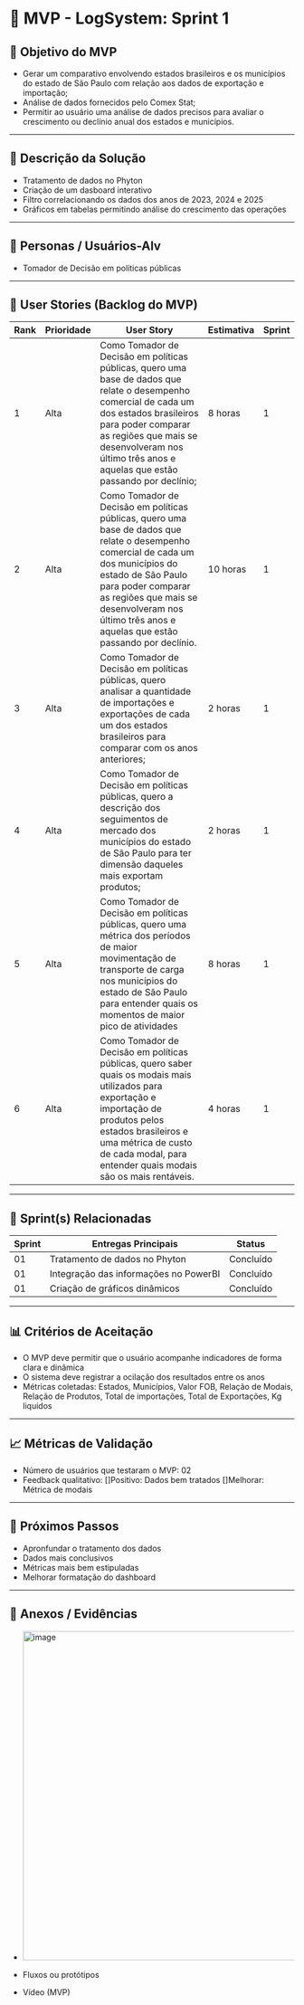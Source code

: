 # 📌 MVP - LogSystem: Sprint 1


## 🎯 Objetivo do MVP
- Gerar um comparativo envolvendo estados brasileiros e os municípios do estado de São Paulo com relação aos dados de exportação e importação;
- Análise de dados fornecidos pelo Comex Stat;
- Permitir ao usuário uma análise de dados precisos para avaliar o crescimento ou declínio anual dos estados e municípios.


---


## 📝 Descrição da Solução
- Tratamento de dados no Phyton
- Criação de um dasboard interativo
- Filtro correlacionando os dados dos anos de 2023, 2024 e 2025
- Gráficos em tabelas permitindo análise do crescimento das operações

---

## 👥 Personas / Usuários-Alv
-  Tomador de Decisão em políticas públicas

---

## 🔑 User Stories (Backlog do MVP)
| Rank | Prioridade | User Story                                                                                                                                              | Estimativa | Sprint |
|------|------------|---------------------------------------------------------------------------------------------------------------------------------------------------------|------------|--------|
| 1    | Alta       | Como Tomador de Decisão em políticas públicas, quero uma base de dados que relate o desempenho comercial de cada um dos estados brasileiros para poder comparar as regiões que mais se desenvolveram nos último três anos e aquelas que estão passando por declínio;                                                    | 8 horas          | 1      |
| 2    | Alta       | Como Tomador de Decisão em políticas públicas, quero uma base de dados que relate o desempenho comercial de cada um dos municípios do estado de São Paulo para poder comparar as regiões que mais se desenvolveram nos último três anos e aquelas que estão passando por declínio.                                                                    | 10 horas          | 1      |
| 3    | Alta       | Como Tomador de Decisão em políticas públicas, quero analisar a quantidade de importações e exportações de cada um dos estados brasileiros para comparar com os anos anteriores;                                               | 2 horas          | 1      |
| 4  | Alta      | Como Tomador de Decisão em políticas públicas, quero a descrição dos seguimentos de mercado dos municípios do estado de São Paulo para ter dimensão daqueles mais exportam produtos;                                                                                                                                                     | 2 horas         | 1    |
| 5   | Alta      | Como Tomador de Decisão em políticas públicas, quero uma métrica dos períodos de maior movimentação de transporte de carga nos municípios do estado de São Paulo para entender quais os momentos de maior pico de atividades     | 8 horas          | 1      |
| 6   | Alta      | Como Tomador de Decisão em políticas públicas, quero saber quais os modais mais utilizados para exportação e importação de produtos pelos estados brasileiros e uma métrica de custo de cada modal, para entender quais modais são os mais rentáveis.     | 4 horas          | 1      |

---

## 📅 Sprint(s) Relacionadas
| Sprint | Entregas Principais                          | Status   |
|--------|----------------------------------------------|----------|
| 01     | Tratamento de dados no Phyton                        | Concluído|
| 01     | Integração das informações no PowerBI                           | Concluído |
| 01     | Criação de gráficos dinâmicos                           | Concluído |

---

## 📊 Critérios de Aceitação
- O MVP deve permitir que o usuário acompanhe indicadores de forma clara e dinâmica  
- O sistema deve registrar a ocilação dos resultados entre os anos
- Métricas coletadas: Estados, Municípios, Valor FOB, Relação de Modais, Relação de Produtos, Total de importações, Total de Exportações, Kg liquidos

---

## 📈 Métricas de Validação
- Número de usuários que testaram o MVP: 02 
- Feedback qualitativo:
  []Positivo: Dados bem tratados
  []Melhorar: Métrica de modais  

---

## 🚀 Próximos Passos
- Apronfundar o tratamento dos dados  
- Dados mais conclusivos
- Métricas mais bem estipuladas
- Melhorar formatação do dashboard  

---

## 📂 Anexos / Evidências
- <img width="1038" height="582" alt="image" src="https://github.com/user-attachments/assets/9739b494-91f0-446c-a261-54ec9bb37cee" />

  
- Fluxos ou protótipos  
- Vídeo (MVP)  
